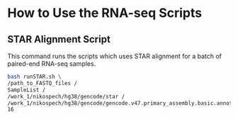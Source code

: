 # How to Use the RNA-seq Scripts

## STAR Alignment Script
This command runs the scripts which uses STAR alignment for a batch of paired-end RNA-seq samples.

```bash
bash runSTAR.sh \
/path_to_FASTQ_files /
SampleList /
/work_1/nikospech/hg38/gencode/star /
/work_1/nikospech/hg38/gencode/gencode.v47.primary_assembly.basic.annotation.gtf /
16
```
